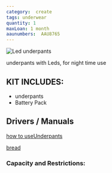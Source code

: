 ```yaml
---
category:  create
tags: underwear
quantity: 1
maxLoan: 1 month
aaunumbers:  AAU8765
---
```

![Led underpants](pants.png)

underpants with Leds, for night time use
## KIT INCLUDES:
- underpants
- Battery Pack

## Drivers / Manuals
[how to useUnderpants](link1.html)

[bread](link2.html)



### Capacity and Restrictions:
